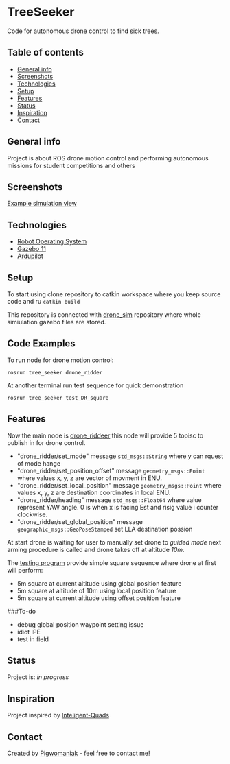 # TreeSeeker
Code for autonomous drone control to find sick trees. 

## Table of contents
* [General info](#general-info)
* [Screenshots](#screenshots)
* [Technologies](#technologies)
* [Setup](#setup)
* [Features](#features)
* [Status](#status)
* [Inspiration](#inspiration)
* [Contact](#contact)

## General info
Project is about ROS drone motion control and performing autonomous 
missions for student competitions and others

## Screenshots
[Example simulation view](./img/simulation_drone_image.jpg)

## Technologies
* [Robot Operating System](https://www.ros.org/)
* [Gazebo 11](http://gazebosim.org/)
* [Ardupilot](https://ardupilot.org/)

## Setup
To start using clone repository to catkin workspace where you keep source 
code and ru `catkin build`

This repository is connected with [drone_sim](https://github.com/Pigwomaniak/drone_sim) repository where whole simiulation gazebo files are stored.

## Code Examples
To run node for drone motion control:

```
rosrun tree_seeker drone_ridder
```
At another terminal run test sequence for quick demonstration
```
rosrun tree_seeker test_DR_square
```

## Features
Now the main node is [drone_riddeer](./src/drone_ridder.cpp) this node will provide 5 topisc to publish in for drone control.

* "drone_ridder/set_mode" message `std_msgs::String` where y can rquest of mode hange
* "drone_ridder/set_position_offset" message `geometry_msgs::Point` where values x, y, z are vector of movment in ENU.
* "drone_ridder/set_local_position" message `geometry_msgs::Point` where values x, y, z are destination coordinates in local ENU.
* "drone_ridder/heading" message `std_msgs::Float64` where value represent YAW angle. 0 is when x is facing Est and risig value i counter clockwise.
* "drone_ridder/set_global_position" message `geographic_msgs::GeoPoseStamped` set LLA destination possion

At start drone is waiting for user to manually set drone to _guided mode_ 
next arming procedure is called and drone takes off at altitude _10m_. 

The [testing program](./src/test_DR_square.cpp) provide simple square sequence
where drone at first will perform:

* 5m square at current altitude using global position feature
* 5m square at altitude of 10m using local position feature
* 5m square at current altitude using offset position feature

###To-do

* debug global position waypoint setting issue
* idiot IPE
* test in field
## Status
Project is: _in progress_

## Inspiration
Project inspired by [Inteligent-Quads](https://github.com/Intelligent-Quads)

## Contact
Created by [Pigwomaniak](https://github.com/Pigwomaniak) - feel free to contact me!
